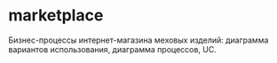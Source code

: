 # marketplace
Бизнес-процессы интернет-магазина меховых изделий: диаграмма вариантов использования, диаграмма процессов, UC.
